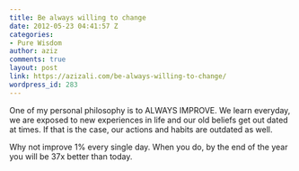 ```yaml
---
title: Be always willing to change
date: 2012-05-23 04:41:57 Z
categories:
- Pure Wisdom
author: aziz
comments: true
layout: post
link: https://azizali.com/be-always-willing-to-change/
wordpress_id: 283
---
```


One of my personal philosophy is to ALWAYS IMPROVE. We learn everyday, we are exposed to new experiences in life and our old beliefs get out dated at times. If that is the case, our actions and habits are outdated as well.

Why not improve 1% every single day. When you do, by the end of the year you will be 37x better than today.

